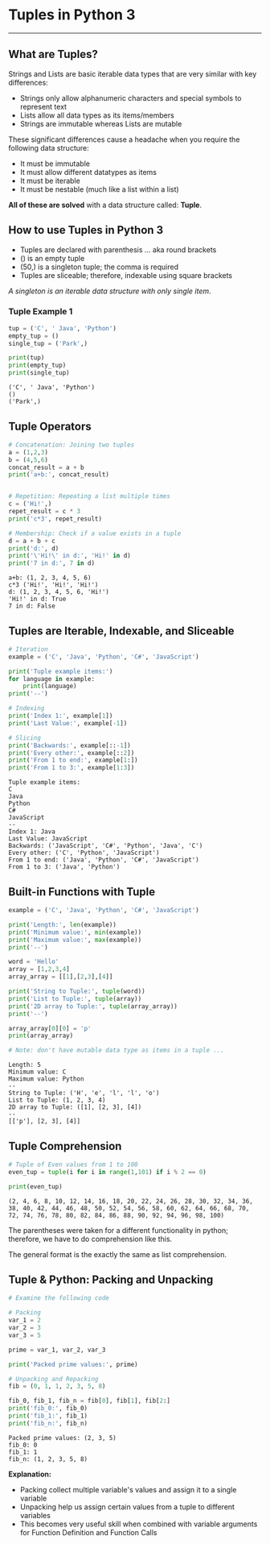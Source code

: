 # Tuples in Python 3
---

## What are Tuples?

Strings and Lists are basic iterable data types that are very similar with key differences:
- Strings only allow alphanumeric characters and special symbols to represent text
- Lists allow all data types as its items/members
- Strings are immutable whereas Lists are mutable

These significant differences cause a headache when you require the following data structure:
- It must be immutable
- It must allow different datatypes as items
- It must be iterable
- It must be nestable (much like a list within a list)
 
**All of these are solved** with a data structure called: **Tuple**.

## How to use Tuples in Python 3

- Tuples are declared with parenthesis ... aka round brackets
- () is an empty tuple
- (50,) is a singleton tuple; the comma is required
- Tuples are sliceable; therefore, indexable using square brackets

*A singleton is an iterable data structure with only single item*.

### Tuple Example 1


```python
tup = ('C', ' Java', 'Python')
empty_tup = ()
single_tup = ('Park',)

print(tup)
print(empty_tup)
print(single_tup)
```

    ('C', ' Java', 'Python')
    ()
    ('Park',)


## Tuple Operators


```python
# Concatenation: Joining two tuples
a = (1,2,3)
b = (4,5,6)
concat_result = a + b
print('a+b:', concat_result)


# Repetition: Repeating a list multiple times
c = ('Hi!',)
repet_result = c * 3
print('c*3', repet_result)

# Membership: Check if a value exists in a tuple
d = a + b + c
print('d:', d)
print('\'Hi!\' in d:', 'Hi!' in d)
print('7 in d:', 7 in d)
```

    a+b: (1, 2, 3, 4, 5, 6)
    c*3 ('Hi!', 'Hi!', 'Hi!')
    d: (1, 2, 3, 4, 5, 6, 'Hi!')
    'Hi!' in d: True
    7 in d: False


## Tuples are Iterable, Indexable, and Sliceable


```python
# Iteration
example = ('C', 'Java', 'Python', 'C#', 'JavaScript')

print('Tuple example items:')
for language in example:
    print(language)
print('--')

# Indexing
print('Index 1:', example[1])
print('Last Value:', example[-1])

# Slicing
print('Backwards:', example[::-1])
print('Every other:', example[::2])
print('From 1 to end:', example[1:])
print('From 1 to 3:', example[1:3])
```

    Tuple example items:
    C
    Java
    Python
    C#
    JavaScript
    --
    Index 1: Java
    Last Value: JavaScript
    Backwards: ('JavaScript', 'C#', 'Python', 'Java', 'C')
    Every other: ('C', 'Python', 'JavaScript')
    From 1 to end: ('Java', 'Python', 'C#', 'JavaScript')
    From 1 to 3: ('Java', 'Python')


## Built-in Functions with Tuple


```python
example = ('C', 'Java', 'Python', 'C#', 'JavaScript')

print('Length:', len(example))
print('Minimum value:', min(example))
print('Maximum value:', max(example))
print('--')

word = 'Hello'
array = [1,2,3,4]
array_array = [[1],[2,3],[4]]

print('String to Tuple:', tuple(word))
print('List to Tuple:', tuple(array))
print('2D array to Tuple:', tuple(array_array))
print('--')

array_array[0][0] = 'p'
print(array_array)

# Note: don't have mutable data type as items in a tuple ...
```

    Length: 5
    Minimum value: C
    Maximum value: Python
    --
    String to Tuple: ('H', 'e', 'l', 'l', 'o')
    List to Tuple: (1, 2, 3, 4)
    2D array to Tuple: ([1], [2, 3], [4])
    --
    [['p'], [2, 3], [4]]


## Tuple Comprehension


```python
# Tuple of Even values from 1 to 100
even_tup = tuple(i for i in range(1,101) if i % 2 == 0)

print(even_tup)
```

    (2, 4, 6, 8, 10, 12, 14, 16, 18, 20, 22, 24, 26, 28, 30, 32, 34, 36, 38, 40, 42, 44, 46, 48, 50, 52, 54, 56, 58, 60, 62, 64, 66, 68, 70, 72, 74, 76, 78, 80, 82, 84, 86, 88, 90, 92, 94, 96, 98, 100)


The parentheses were taken for a different functionality in python; therefore, we have to do comprehension like this.

The general format is the exactly the same as list comprehension.

## Tuple & Python: Packing and Unpacking


```python
# Examine the following code

# Packing
var_1 = 2
var_2 = 3
var_3 = 5

prime = var_1, var_2, var_3

print('Packed prime values:', prime)

# Unpacking and Repacking
fib = (0, 1, 1, 2, 3, 5, 8)

fib_0, fib_1, fib_n = fib[0], fib[1], fib[2:]
print('fib_0:', fib_0)
print('fib_1:', fib_1)
print('fib_n:', fib_n)
```

    Packed prime values: (2, 3, 5)
    fib_0: 0
    fib_1: 1
    fib_n: (1, 2, 3, 5, 8)


**Explanation:**
- Packing collect multiple variable's values and assign it to a single variable
- Unpacking help us assign certain values from a tuple to different variables
- This becomes very useful skill when combined with variable arguments for Function Definition and Function Calls
